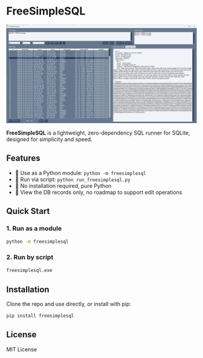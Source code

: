 # FreeSimpleSQL

![Screenshot](screenshot.png)

**FreeSimpleSQL** is a lightweight, zero-dependency SQL runner for SQLite, designed for simplicity and speed.

## Features

- 🐍 Use as a Python module: `python -m freesimplesql`
- 📜 Run via script: `python run_freesimplesql.py`
- 💾 No installation required, pure Python
- 📜 View the DB records only, no roadmap to support edit operations

## Quick Start

### 1. Run as a module

```sh
python -m freesimplesql
```

### 2. Run by script

```sh
freesimplesql.exe
```

## Installation

Clone the repo and use directly, or install with pip:

```sh
pip install freesimplesql
```

## License

MIT License